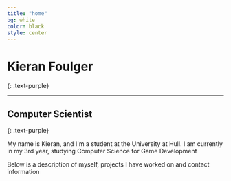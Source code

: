 ```yaml
---
title: "home"
bg: white
color: black
style: center
---
```


# Kieran Foulger
{: .text-purple}

-----------------------------

## Computer Scientist
{: .text-purple}


My name is Kieran, and I'm a student at the University at Hull. I am currently in my 3rd year, studying Computer Science for Game Development

Below is a description of myself, projects I have worked on and contact information

